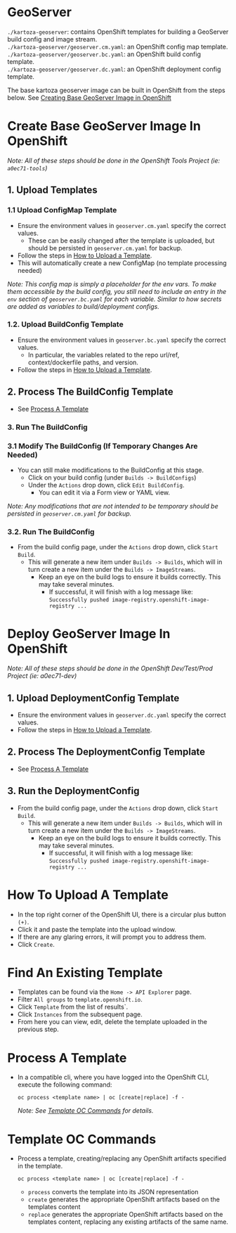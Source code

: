 # GeoServer

`./kartoza-geoserver`: contains OpenShift templates for building a GeoServer build config and image stream.  
`./kartoza-geoserver/geoserver.cm.yaml`: an OpenShift config map template.  
`./kartoza-geoserver/geoserver.bc.yaml`: an OpenShift build config template.  
`./kartoza-geoserver/geoserver.dc.yaml`: an OpenShift deployment config template.

The base kartoza geoserver image can be built in OpenShift from the steps below. See [Creating Base GeoServer Image in OpenShift](#creating-base-geoserver-image-in-openshift)

# Create Base GeoServer Image In OpenShift

_Note: All of these steps should be done in the OpenShift Tools Project (ie: `a0ec71-tools`)_

## 1. Upload Templates

### 1.1 Upload ConfigMap Template

- Ensure the environment values in `geoserver.cm.yaml` specify the correct values.
  - These can be easily changed after the template is uploaded, but should be persisted in `geoserver.cm.yaml` for backup.
- Follow the steps in [How to Upload a Template](#how-to-upload-a-template).
- This will automatically create a new ConfigMap (no template processing needed)

_Note: This config map is simply a placeholder for the env vars. To make them accessible by the build config, you still need to include an entry in the `env` section of `geoserver.bc.yaml` for each variable. Similar to how secrets are added as variables to build/deployment configs._

### 1.2. Upload BuildConfig Template

- Ensure the environment values in `geoserver.bc.yaml` specify the correct values.
  - In particular, the variables related to the repo url/ref, context/dockerfile paths, and version.
- Follow the steps in [How to Upload a Template](#how-to-upload-a-template).

## 2. Process The BuildConfig Template

- See [Process A Template](#process-a-template)

### 3. Run The BuildConfig

### 3.1 Modify The BuildConfig (If Temporary Changes Are Needed)

- You can still make modifications to the BuildConfig at this stage.
  - Click on your build config (under `Builds -> BuildConfigs`)
  - Under the `Actions` drop down, click `Edit BuildConfig`.
    - You can edit it via a Form view or YAML view.

_Note: Any modifications that are not intended to be temporary should be persisted in `geoserver.cm.yaml` for backup._

### 3.2. Run The BuildConfig

- From the build config page, under the `Actions` drop down, click `Start Build`.
  - This will generate a new item under `Builds -> Builds`, which will in turn create a new item under the `Builds -> ImageStreams`.
    - Keep an eye on the build logs to ensure it builds correctly. This may take several minutes.
      - If successful, it will finish with a log message like: `Successfully pushed image-registry.openshift-image-registry ...`

# Deploy GeoServer Image In OpenShift

_Note: All of these steps should be done in the OpenShift Dev/Test/Prod Project (ie: a0ec71-dev)_

## 1. Upload DeploymentConfig Template

- Ensure the environment values in `geoserver.dc.yaml` specify the correct values.
- Follow the steps in [How to Upload a Template](#how-to-upload-a-template).

## 2. Process The DeploymentConfig Template

- See [Process A Template](#process-a-template)

## 3. Run the DeploymentConfig

- From the build config page, under the `Actions` drop down, click `Start Build`.
  - This will generate a new item under `Builds -> Builds`, which will in turn create a new item under the `Builds -> ImageStreams`.
    - Keep an eye on the build logs to ensure it builds correctly. This may take several minutes.
      - If successful, it will finish with a log message like: `Successfully pushed image-registry.openshift-image-registry ...`

# How To Upload A Template

- In the top right corner of the OpenShift UI, there is a circular plus button `(+)`.
- Click it and paste the template into the upload window.
- If there are any glaring errors, it will prompt you to address them.
- Click `Create`.

# Find An Existing Template

- Templates can be found via the `Home -> API Explorer` page.
- Filter `All groups` to `template.openshift.io`.
- Click `Template` from the list of results`.
- Click `Instances` from the subsequent page.
- From here you can view, edit, delete the template uploaded in the previous step.

# Process A Template

- In a compatible cli, where you have logged into the OpenShift CLI, execute the following command:

  ```
  oc process <template name> | oc [create|replace] -f -
  ```

  _Note: See [Template OC Commands](#template-oc-commands) for details._

# Template OC Commands

- Process a template, creating/replacing any OpenShift artifacts specified in the template.
  ```
  oc process <template name> | oc [create|replace] -f -
  ```
  - `process` converts the template into its JSON representation
  - `create` generates the appropriate OpenShift artifacts based on the templates content
  - `replace` generates the appropriate OpenShift artifacts based on the templates content, replacing any existing artifacts of the same name.
